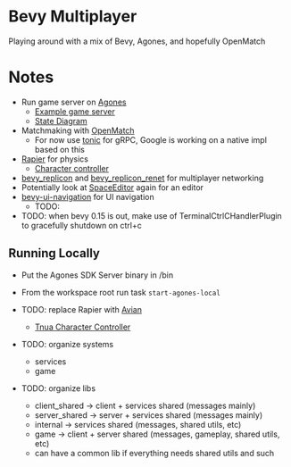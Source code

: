 # Bevy Multiplayer

Playing around with a mix of Bevy, Agones, and hopefully OpenMatch

# Notes

* Run game server on [Agones](https://agones.dev/site/docs/overview/)
  * [Example game server](https://github.com/googleforgames/agones/tree/release-1.44.0/examples/simple-game-server)
  * [State Diagram](https://agones.dev/site/docs/reference/gameserver/#gameserver-state-diagram)
* Matchmaking with [OpenMatch](https://open-match.dev/site/docs/overview/)
  * For now use [tonic](https://github.com/hyperium/tonic) for gRPC, Google is working on a native impl based on this
* [Rapier](https://rapier.rs/) for physics
  * [Character controller](https://rapier.rs/docs/user_guides/bevy_plugin/character_controller/)
* [bevy_replicon](https://crates.io/crates/bevy_replicon) and [bevy_replicon_renet](https://crates.io/crates/bevy_replicon_renet) for multiplayer networking
* Potentially look at [SpaceEditor](https://crates.io/crates/space_editor) again for an editor
* [bevy-ui-navigation](https://crates.io/crates/bevy-ui-navigation/) for UI navigation
  * TODO:
* TODO: when bevy 0.15 is out, make use of TerminalCtrlCHandlerPlugin to gracefully shutdown on ctrl+c

## Running Locally

* Put the Agones SDK Server binary in /bin
* From the workspace root run task `start-agones-local`

* TODO: replace Rapier with [Avian](https://crates.io/crates/avian3d)
  * [Tnua Character Controller](https://github.com/idanarye/bevy-tnua)

* TODO: organize systems
  * services
  * game

* TODO: organize libs
  * client_shared -> client + services shared (messages mainly)
  * server_shared -> server + services shared (messages mainly)
  * internal -> services shared (messages, shared utils, etc)
  * game -> client + server shared (messages, gameplay, shared utils, etc)
  * can have a common lib if everything needs shared utils and such
